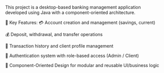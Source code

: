 This project is a desktop-based banking management application developed using Java with a component-oriented architecture.

🧩 Key Features: 💳 Account creation and management (savings, current)

💰 Deposit, withdrawal, and transfer operations

🧾 Transaction history and client profile management

🔐 Authentication system with role-based access (Admin / Client)

🧱 Component-Oriented Design for modular and reusable UI/business logic
